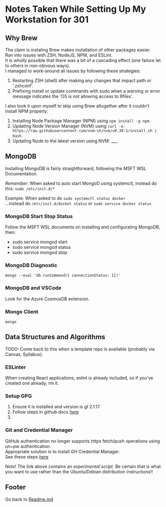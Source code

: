 # Notes Taken While Setting Up My Workstation for 301

## Why Brew

The claim is instaling Brew makes installation of other packages easier.  
Ran into issues with ZSH, NodeJS, NPM, and ESLint.  
It is wholly possible that there was a bit of a cascading effect (one failure let to others in non-obivous ways).  
I managed to work-around all issues by following these strategies:  

1. Restarting ZSH (shell) after making any changes that impact path or '.zshconf'.  
2. Prefixing install or update commands with sudo when a warning or error message indicates the 'OS is not allowing access to 9files'.  

I also took it upon myself to skip using Brew altogether after it couldn't install NPM properly:  

1. Installing Node Package Manager (NPM) using `npm install -g npm`.  
2. Updating Node Version Manager (NVM) using `curl -o- https://raw.githubusercontent.com/nvm-sh/nvm/v0.39.1/install.sh | bash`.  
3. Updating Node to the latest version using NVM: ___.  

## MongoDB

Installing MongoDB is fairly straightforward, following the MSFT WSL Documentation.

*Remember*: When asked to auto start MongoD using systemctl, instead do this: `sudo /etc/init.d/*`  

Example: When asked to do `sudo systemctl status docker`  
...instead do `/etc/init.d/docket status` or `sudo service docker status`  

### MongoDB Start Stop Status

Follow the MSFT WSL documents on installing and configurating MongoDB, then:  

- sudo service mongod start  
- sudo service mongod status  
- sudo service mongod stop  

### MongoDB Diagnostic

`mongo --eval 'db.runCommand({ connectionStatus: 1})'`  

### MongoDB and VSCode

Look for the Azure CosmosDB extension.  

### Mongo Client

`mongo`  

## Data Structures and Algorithms

TODO: Come back to this when a template repo is available (probably via Canvas, Syllabus).  

### ESLinter

When creating React applications, eslint is already included, so if you've created one already, rm it.  

### Setup GPG

1. Ensure it is installed and version is gt 2.1.17
2. Follow steps in github docs [here](https://docs.github.com/en/github-ae@latest/authentication/managing-commit-signature-verification/generating-a-new-gpg-key)  
3. 

### Git and Credential Manager

GitHub authentication no longer supports https fetch/push operations using un+pw authentication.  
Appropriate solution is to install GH Credential Manager.  
See these steps [here](https://github.com/GitCredentialManager/git-credential-manager#linux-install-instructions)  

*Note*! The link above contains an *experimental script*. Be certain that is what you want to use rather than the Ubuntu/Debian distribution instructions!!  

## Footer

Go back to [Readme.md](../README.html)  
